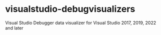 # visualstudio-debugvisualizers
Visual Studio Debugger data visualizer for Visual Studio 2017, 2019, 2022 and later
